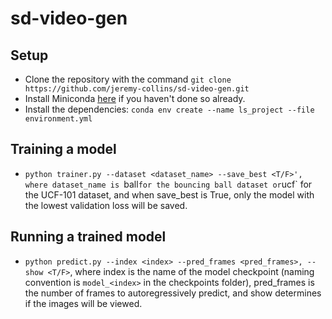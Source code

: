# sd-video-gen

## Setup
- Clone the repository with the command `git clone https://github.com/jeremy-collins/sd-video-gen.git`
- Install Miniconda [here](https://docs.conda.io/en/latest/miniconda.html) if you haven't done so already.
- Install the dependencies: `conda env create --name ls_project --file environment.yml`

## Training a model
- `python trainer.py --dataset <dataset_name> --save_best <T/F>', where dataset_name is `ball` for the bouncing ball dataset or `ucf` for the UCF-101 dataset, and when save_best is True, only the model with the lowest validation loss will be saved.

## Running a trained model
- `python predict.py --index <index> --pred_frames <pred_frames>, --show <T/F>`, where index is the name of the model checkpoint (naming convention is `model_<index>` in the checkpoints folder), pred_frames is the number of frames to autoregressively predict, and show determines if the images will be viewed.
